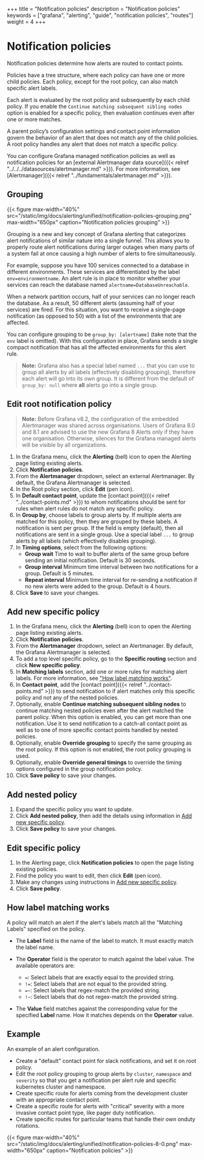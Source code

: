 +++
title = "Notification policies"
description = "Notification policies"
keywords = ["grafana", "alerting", "guide", "notification policies", "routes"]
weight = 4
+++

# Notification policies

Notification policies determine how alerts are routed to contact points.

Policies have a tree structure, where each policy can have one or more child policies. Each policy, except for the root policy, can also match specific alert labels.

Each alert is evaluated by the root policy and subsequently by each child policy. If you enable the `Continue matching subsequent sibling nodes` option is enabled for a specific policy, then evaluation continues even after one or more matches.

A parent policy’s configuration settings and contact point information govern the behavior of an alert that does not match any of the child policies. A root policy handles any alert that does not match a specific policy.

You can configure Grafana managed notification policies as well as notification policies for an [external Alertmanager data source]({{< relref "../../../datasources/alertmanager.md" >}}). For more information, see [Alertmanager]({{< relref "../fundamentals/alertmanager.md" >}}).

## Grouping

{{< figure max-width="40%" src="/static/img/docs/alerting/unified/notification-policies-grouping.png" max-width="650px" caption="Notification policies grouping" >}}

Grouping is a new and key concept of Grafana alerting that categorizes alert notifications of similar nature into a single funnel. This allows you to properly route alert notifications during larger outages when many parts of a system fail at once causing a high number of alerts to fire simultaneously.

For example, suppose you have 100 services connected to a database in different environments. These services are differentiated by the label `env=environmentname`. An alert rule is in place to monitor whether your services can reach the database named `alertname=DatabaseUnreachable`.

When a network partition occurs, half of your services can no longer reach the database. As a result, 50 different alerts (assuming half of your services) are fired. For this situation, you want to receive a single-page notification (as opposed to 50) with a list of the environments that are affected.

You can configure grouping to be `group_by: [alertname]` (take note that the `env` label is omitted). With this configuration in place, Grafana sends a single compact notification that has all the affected environments for this alert rule.

> **Note:** Grafana also has a special label named `...` that you can use to group all alerts by all labels (effectively disabling grouping), therefore each alert will go into its own group. It is different from the default of `group_by: null` where **all** alerts go into a single group.

## Edit root notification policy

> **Note:** Before Grafana v8.2, the configuration of the embedded Alertmanager was shared across organisations. Users of Grafana 8.0 and 8.1 are advised to use the new Grafana 8 Alerts only if they have one organisation. Otherwise, silences for the Grafana managed alerts will be visible by all organizations.

1. In the Grafana menu, click the **Alerting** (bell) icon to open the Alerting page listing existing alerts.
1. Click **Notification policies**.
1. From the **Alertmanager** dropdown, select an external Alertmanager. By default, the Grafana Alertmanager is selected.
1. In the Root policy section, click **Edit** (pen icon).
1. In **Default contact point**, update the [contact point]({{< relref "../contact-points.md" >}}) to whom notifications should be sent for rules when alert rules do not match any specific policy.
1. In **Group by**, choose labels to group alerts by. If multiple alerts are matched for this policy, then they are grouped by these labels. A notification is sent per group. If the field is empty (default), then all notifications are sent in a single group. Use a special label `...` to group alerts by all labels (which effectively disables grouping).
1. In **Timing options**, select from the following options:
   - **Group wait** Time to wait to buffer alerts of the same group before sending an initial notification. Default is 30 seconds.
   - **Group interval** Minimum time interval between two notifications for a group. Default is 5 minutes.
   - **Repeat interval** Minimum time interval for re-sending a notification if no new alerts were added to the group. Default is 4 hours.
1. Click **Save** to save your changes.

## Add new specific policy

1. In the Grafana menu, click the **Alerting** (bell) icon to open the Alerting page listing existing alerts.
1. Click **Notification policies**.
1. From the **Alertmanager** dropdown, select an Alertmanager. By default, the Grafana Alertmanager is selected.
1. To add a top level specific policy, go to the **Specific routing** section and click **New specific policy**.
1. In **Matching labels** section, add one or more rules for matching alert labels. For more information, see ["How label matching works"](#how-label-matching-works).
1. In **Contact point**, add the [contact point]({{< relref "../contact-points.md" >}}) to send notification to if alert matches only this specific policy and not any of the nested policies.
1. Optionally, enable **Continue matching subsequent sibling nodes** to continue matching nested policies even after the alert matched the parent policy. When this option is enabled, you can get more than one notification. Use it to send notification to a catch-all contact point as well as to one of more specific contact points handled by nested policies.
1. Optionally, enable **Override grouping** to specify the same grouping as the root policy. If this option is not enabled, the root policy grouping is used.
1. Optionally, enable **Override general timings** to override the timing options configured in the group notification policy.
1. Click **Save policy** to save your changes.

## Add nested policy

1. Expand the specific policy you want to update.
1. Click **Add nested policy**, then add the details using information in [Add new specific policy](#add-new-specific-policy).
1. Click **Save policy** to save your changes.

## Edit specific policy

1. In the Alerting page, click **Notification policies** to open the page listing existing policies.
1. Find the policy you want to edit, then click **Edit** (pen icon).
1. Make any changes using instructions in [Add new specific policy](#add-new-specific-policy).
1. Click **Save policy**.

## How label matching works

A policy will match an alert if the alert's labels match all the "Matching Labels" specified on the policy.

- The **Label** field is the name of the label to match. It must exactly match the label name.
- The **Operator** field is the operator to match against the label value. The available operators are:

  - `=`: Select labels that are exactly equal to the provided string.
  - `!=`: Select labels that are not equal to the provided string.
  - `=~`: Select labels that regex-match the provided string.
  - `!~`: Select labels that do not regex-match the provided string.

- The **Value** field matches against the corresponding value for the specified **Label** name. How it matches depends on the **Operator** value.

## Example

An example of an alert configuration.

- Create a "default" contact point for slack notifications, and set it on root policy.
- Edit the root policy grouping to group alerts by `cluster`, `namespace` and `severity` so that you get a notification per alert rule and specific kubernetes cluster and namespace.
- Create specific route for alerts coming from the development cluster with an appropriate contact point.
- Create a specific route for alerts with "critical" severity with a more invasive contact point type, like pager duty notification.
- Create specific routes for particular teams that handle their own onduty rotations.

{{< figure max-width="40%" src="/static/img/docs/alerting/unified/notification-policies-8-0.png" max-width="650px" caption="Notification policies" >}}
